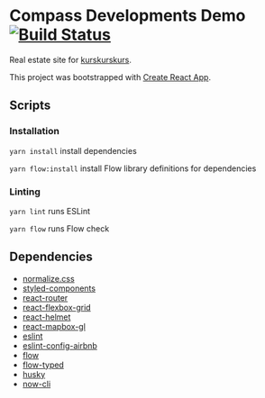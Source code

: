 # Compass Developments Demo [![Build Status](https://travis-ci.org/akronb/yard-frontend.svg?branch=master)](https://travis-ci.org/akronb/yard-frontend)

Real estate site for [kurskurskurs](http://kurskurskurs.erodionov.ru/).

This project was bootstrapped with [Create React App](https://github.com/facebookincubator/create-react-app).

## Scripts

### Installation

`yarn install` install dependencies

`yarn flow:install` install Flow library definitions for dependencies

### Linting

`yarn lint` runs ESLint

`yarn flow` runs Flow check

## Dependencies
* [normalize.css](https://github.com/necolas/normalize.css)
* [styled-components](https://github.com/styled-components/styled-components)
* [react-router](https://github.com/ReactTraining/react-router)
* [react-flexbox-grid](https://github.com/roylee0704/react-flexbox-grid)
* [react-helmet](https://github.com/nfl/react-helmet)
* [react-mapbox-gl](https://github.com/alex3165/react-mapbox-gl)
* [eslint](https://github.com/eslint/eslint)
* [eslint-config-airbnb](https://github.com/airbnb/javascript/tree/master/packages/eslint-config-airbnb)
* [flow](https://github.com/facebook/flow)
* [flow-typed](https://github.com/flowtype/flow-typed)
* [husky](https://github.com/typicode/husky)
* [now-cli](https://github.com/zeit/now-cli)
